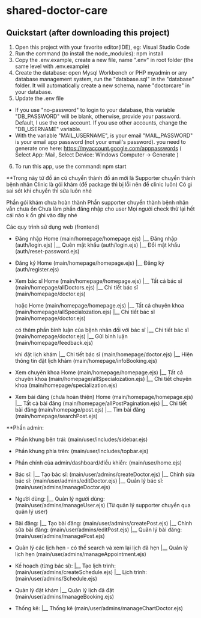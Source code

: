 # shared-doctor-care
## Quickstart (after downloading this project)
1. Open this project with your favorite editor(IDE), eg: Visual Studio Code
2. Run the command (to install the node_modules): npm install
3. Copy the .env.example, create a new file, name ".env"  in root folder (the same level with .env.example)
4. Create the database: open Mysql Workbench or PHP myadmin or any database management system, run the "database.sql" in the "database" folder.
It will automatically create a new schema, name "doctorcare" in your database.
5. Update the .env file
- If you use "no-password" to login to your database, this variable "DB_PASSWORD" will be blank, otherwise, provide your password.
Default, I use the root account. If you use other accounts, change the "DB_USERNAME" variable.
- With the variable "MAIL_USERNAME", is your email 
"MAIL_PASSWORD" is your email app password (not your email's password). you need to generate one here: https://myaccount.google.com/apppasswords
( Select App: Mail, Select Device: Windows Computer -> Generate )
6. To run this app, use the command: npm start

**Trong này từ đồ án cũ chuyển thành đồ án mới là
Supporter chuyển thành bệnh nhân
Clinic là gói khám (để package thì bị lỗi nên để clinic luôn)
Có gì sai sót khi chuyển thì sửa luôn nhé

Phần gói khám chưa hoàn thành
Phần supporter chuyển thành bệnh nhân vẫn chưa ổn
Chưa làm phần đăng nhập cho user
Mọi người check thử lại hết cái nào k ổn ghi vào đây nhé

Các quy trình sử dụng web (frontend)

- Đăng nhập
    Home (main/homepage/homepage.ejs)
    |__ Đăng nhập (auth/login.ejs)
        |__ Quên mật khẩu (auth/login.ejs)
            |__ Đổi mật khẩu (auth/reset-password.ejs)

- Đăng ký 
    Home (main/homepage/homepage.ejs)
    |__ Đăng ký (auth/register.ejs)

- Xem bác sĩ
    Home (main/homepage/homepage.ejs)
    |__ Tất cả bác sĩ (main/homepage/allDoctors.ejs)
        |__ Chi tiết bác sĩ (main/homepage/doctor.ejs)
    
    hoặc
    Home (main/homepage/homepage.ejs)
    |__ Tất cả chuyên khoa (main/homepage/allSpecialozation.ejs)
        |__ Chi tiết bác sĩ (main/homepage/doctor.ejs)

    có thêm phần bình luận của bệnh nhân đối với bác sĩ
        |__ Chi tiết bác sĩ (main/homepage/doctor.ejs)
            |__ Gửi bình luận (main/homepage/feedback.ejs)
    
    khi đặt lịch khám
        |__ Chi tiết bác sĩ (main/homepage/doctor.ejs)
            |__ Hiện thông tin đặt lịch khám (main/homepage/infoBooking.ejs)

- Xem chuyên khoa
    Home (main/homepage/homepage.ejs)
    |__ Tất cả chuyên khoa (main/homepage/allSpecialozation.ejs)
        |__ Chi tiết chuyên khoa (main/homepage/specialization.ejs)


- Xem bài đăng (chưa hoàn thiện)
    Home (main/homepage/homepage.ejs)
    |__ Tất cả bài đăng (main/homepage/allPostPagination.ejs)
        |__ Chi tiết bài đăng (main/homepage/post.ejs)
        |__ Tìm bài đăng (main/homepage/searchPost.ejs)

**Phần admin:

- Phần khung bên trái: (main/user/includes/sidebar.ejs)

- Phần khung phía trên: (main/user/includes/topbar.ejs)

- Phần chính của admin/dashboard/điều khiển: (main/user/home.ejs)

- Bác sĩ: 
    |__ Tạo bác sĩ: (main/user/admins/createDoctor.ejs)
    |__ Chỉnh sửa bác sĩ: (main/user/admins/editDoctor.ejs)
    |__ Quản lý bác sĩ: (main/user/admins/manageDoctor.ejs)

- Người dùng:
    |__ Quản lý người dùng: (main/user/admins/manageUser.ejs)  (Từ quản lý supporter chuyển qua quản lý user)

- Bài đăng:
    |__ Tạo bài đăng: (main/user/admins/createPost.ejs)
    |__ Chỉnh sửa bài đăng: (main/user/admins/editPost.ejs)
    |__ Quản lý bài đăng: (main/user/admins/managePost.ejs)

- Quản lý các lịch hẹn  - có thể search và xem lại lịch đã hẹn
    |__ Quản lý lịch hẹn (main/user/admins/manageAppointment.ejs)

- Kế hoạch (từng bác sĩ): 
    |__ Tạo lịch trình: (main/user/admins/createSchedule.ejs)
    |__ Lịch trình: (main/user/admins/Schedule.ejs)

- Quản lý đặt khám
    |__ Quản lý lịch đã đặt (main/user/admins/manageBooking.ejs)

- Thống kê:
    |__ Thống kê (main/user/admins/manageChartDoctor.ejs)